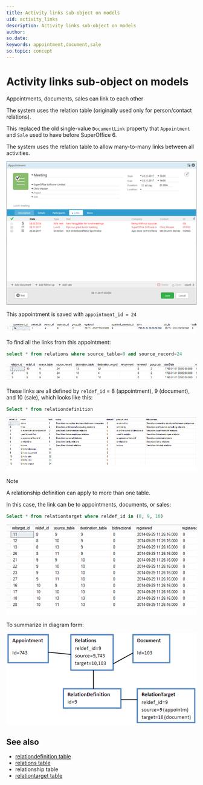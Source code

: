 ```yaml
---
title: Activity links sub-object on models
uid: activity_links
description: Activity links sub-object on models
author:
so.date:
keywords: appointment,document,sale
so.topic: concept
---
```


# Activity links sub-object on models

Appointments, documents, sales can link to each other

The system uses the relation table (originally used only for person/contact relations).

This replaced the old single-value `DocumentLink` property that `Appointment` and `Sale` used to have before SuperOffice 6.

The system uses the relation table to allow many-to-many links between all activities.

![x][img1]

This appointment is saved with `appointment_id = 24`

![x][img2]

To find all the links from this appointment:

```SQL
select * from relations where source_table=9 and source_record=24
```

![x][img3]

These links are all defined by `reldef_id` = 8 (appointment), 9 (document), and 10 (sale), which looks like this:

```SQL
Select * from relationdefinition
```

![x][img4]

> [!NOTE]
> A relationship definition can apply to more than one table.

In this case, the link can be to appointments, documents, or sales:

```SQL
Select * from relationtarget where reldef_id in (8, 9, 10)
```

![x][img5]

To summarize in diagram form:

![x][img6]

## See also

* [relationdefinition table][1]
* [relations table][2]
* relationship table
* [relationtarget table][4]

<!-- Referenced links -->
[1]: ../../../../database/docs/tables/relationdefinition.md
[2]: ../../../../database/docs/tables/relations.md
[4]: ../../../../database/docs/tables/relationtarget.md

<!-- Referenced images -->
[img1]: media/screencap4.png
[img2]: media/links-appointment-record.png
[img3]: media/links-relations.png
[img4]: media/links-reldeflist.png
[img5]: media/links-reldef.png
[img6]: media/link-diagram.png
